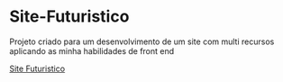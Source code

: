 # Site-Futuristico
 Projeto criado para um desenvolvimento de um site com multi recursos aplicando as minha habilidades de front end
 
<a href="https://migueldomingues-dev.github.io/Site-Futuristico/">Site Futuristico</a>
